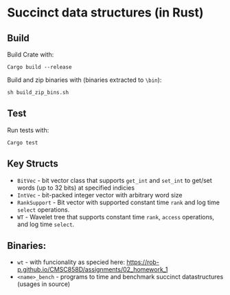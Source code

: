 # Succinct data structures (in Rust)

## Build
Build Crate with:

    Cargo build --release

Build and zip binaries with (binaries extracted to `\bin`):

    sh build_zip_bins.sh

## Test
Run tests with:

    Cargo test

## Key Structs

- `BitVec` - bit vector class that supports `get_int` and `set_int` to get/set words (up to 32 bits) at specified indicies
- `IntVec` - bit-packed integer vector with arbitrary word size
- `RankSupport` - Bit vector with supported constant time `rank` and log time `select` operations.
- `WT` - Wavelet tree that supports constant time `rank`, `access` operations, and log time `select`.

## Binaries:
- `wt` - with funcionality as specied here: https://rob-p.github.io/CMSC858D/assignments/02_homework_1
- `<name>_bench` - programs to time and benchmark succinct datastructures (usages in source)